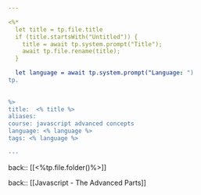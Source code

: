 ```yaml
---

<%*
  let title = tp.file.title
  if (title.startsWith("Untitled")) {
    title = await tp.system.prompt("Title");
    await tp.file.rename(title);
  } 

  let language = await tp.system.prompt("Language: ")
tp.
  
  
%>
title:  <% title %>
aliases:
course: javascript advanced concepts
language: <% language %>
tags: <% language %>

---
```

back:: [[<%tp.file.folder()%>]]

back:: [[Javascript - The Advanced Parts]]